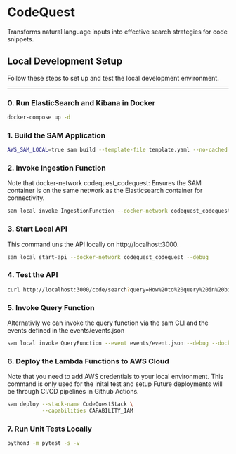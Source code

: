 # CodeQuest

Transforms natural language inputs into effective search strategies for code snippets.

## Local Development Setup

Follow these steps to set up and test the local development environment.

---

### 0. Run ElasticSearch and Kibana in Docker 
```bash
docker-compose up -d
```

### 1. Build the SAM Application
```bash
AWS_SAM_LOCAL=true sam build --template-file template.yaml --no-cached
```

### 2. Invoke Ingestion Function

Note that docker-network codequest_codequest: Ensures the SAM container is on the same network as the Elasticsearch container for connectivity.

```bash
sam local invoke IngestionFunction --docker-network codequest_codequest --debug
```


### 3. Start Local API 
This command uns the API locally on http://localhost:3000.

```bash
sam local start-api --docker-network codequest_codequest --debug
```

### 4. Test the API
```bash
curl http://localhost:3000/code/search?query=How%20to%20query%20in%20bigquery%20and%20store%20results%20in%20Elasticsearch\?
```

### 5. Invoke Query Function 

Alternativly we can invoke the query function via the sam CLI and the events defined in the events/events.json

```bash
sam local invoke QueryFunction --event events/event.json --debug --docker-network codequest_codequest
```

### 6. Deploy the Lambda Functions to AWS Cloud

Note that you need to add AWS credentials to your local environment. This command is only used for the inital test and setup 
Future deployments will be through CI/CD pipelines in Github Actions. 

```bash
sam deploy --stack-name CodeQuestStack \
           --capabilities CAPABILITY_IAM
```


### 7. Run Unit Tests Locally
```bash
python3 -m pytest -s -v
```